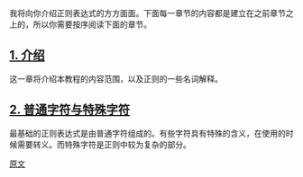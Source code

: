我将向你介绍正则表达式的方方面面。下面每一章节的内容都是建立在之前章节之上的，所以你需要按序阅读下面的章节。

## [1. 介绍](./000-介绍.md)
这一章将介绍本教程的内容范围，以及正则的一些名词解释。

## [2. 普通字符与特殊字符](./002-普通字符与特殊字符.md)
最基础的正则表达式是由普通字符组成的。有些字符具有特殊的含义，在使用的时候需要转义。而特殊字符是正则中较为复杂的部分。

[原文](https://www.regular-expressions.info/tutorialcnt.html)